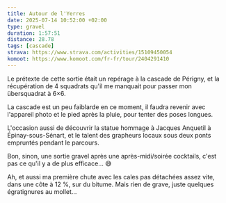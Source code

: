 ```yaml
---
title: Autour de l'Yerres
date: 2025-07-14 10:52:00 +02:00
type: gravel
duration: 1:57:51
distance: 28.78
tags: [cascade]
strava: https://www.strava.com/activities/15109450054
komoot: https://www.komoot.com/fr-fr/tour/2404291410
---
```


Le prétexte de cette sortie était un repérage à la cascade de Périgny, et la récupération de 4 squadrats qu'il me manquait pour passer mon übersquadrat à 6×6.

La cascade est un peu faiblarde en ce moment, il faudra revenir avec l'appareil photo et le pied après la pluie, pour tenter des poses longues.

L'occasion aussi de découvrir la statue hommage à Jacques Anquetil à Épinay-sous-Sénart, et le talent des grapheurs locaux sous deux ponts empruntés pendant le parcours.

Bon, sinon, une sortie gravel après une après-midi/soirée cocktails, c'est pas ce qu'il y a de plus efficace… 😅

Ah, et aussi ma première chute avec les cales pas détachées assez vite, dans une côte à 12 %, sur du bitume. Mais rien de grave, juste quelques égratignures au mollet…